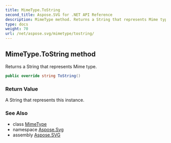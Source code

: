 ```yaml
---
title: MimeType.ToString
second_title: Aspose.SVG for .NET API Reference
description: MimeType method. Returns a String that represents Mime type
type: docs
weight: 70
url: /net/aspose.svg/mimetype/tostring/
---
```

## MimeType.ToString method

Returns a String that represents Mime type.

```csharp
public override string ToString()
```

### Return Value

A String that represents this instance.

### See Also

* class [MimeType](../)
* namespace [Aspose.Svg](../../../aspose.svg/)
* assembly [Aspose.SVG](../../../)
